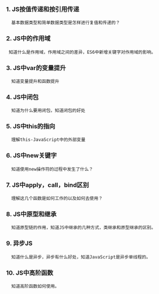 ### 1.  JS按值传递和按引用传递

      基本数据类型和简单数据类型是怎样进行复值和传递的？
### 2.  JS中的作用域

     知道什么是作用域，作用域之间的差异，ES6中新增关键字对作用域的影响。
### 3.  JS中var的变量提升

      知道变量提升和函数提升
### 4.  JS中闭包

      知道为什么要用闭包，知道闭包的好处
### 5.  JS中this的指向

      理解this-JavaScript中的外部变量
### 6.  JS中new关键字

      知道使用new操作符的过程中发生了什么？
### 7.  JS中apply，call，bind区别

      理解这几个函数是如何工作的以及如何去使用？
### 8.  JS中原型和继承

      知道原型链的作用，知道JS中继承的几种方式，类继承和原型继承的区别。
### 9.  异步JS

      知道什么是异步，异步有什么好处，知道JavaScript是异步单线程的。
### 10.  JS中高阶函数

      知道高阶函数如何使用。